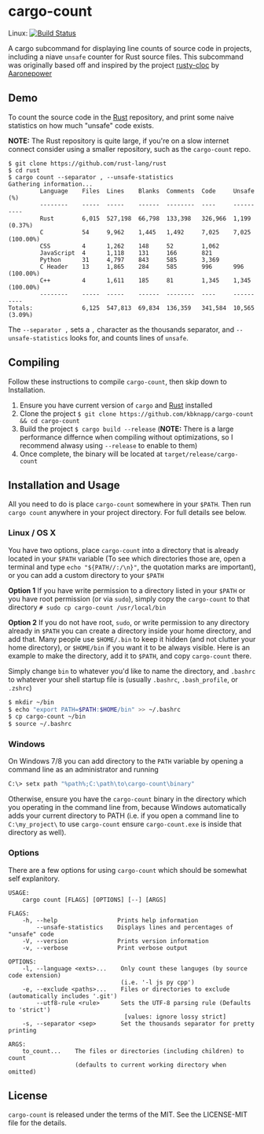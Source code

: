 # cargo-count

Linux: [![Build Status](https://travis-ci.org/kbknapp/cargo-count.svg?branch=master)](https://travis-ci.org/kbknapp/cargo-count)

A cargo subcommand for displaying line counts of source code in projects, including a niave `unsafe` counter for Rust source files. This subcommand was originally based off and inspired by the project [rusty-cloc](https://github.com/aaronepower/rusty-cloc) by [Aaronepower](https://github.com/aaronepower)

## Demo

To count the source code in the [Rust](https://github.com/rust-lang/rust) repository, and print some naive statistics on how much "unsafe" code exists.

**NOTE:** The Rust repository is quite large, if you're on a slow internet connect consider using a smaller repository, such as the `cargo-count` repo.

```
$ git clone https://github.com/rust-lang/rust
$ cd rust
$ cargo count --separator , --unsafe-statistics
Gathering information...
         Language    Files  Lines    Blanks  Comments  Code     Unsafe (%)
         --------    -----  -----    ------  --------  ----     ----------
         Rust        6,015  527,198  66,798  133,398   326,966  1,199 (0.37%)
         C           54     9,962    1,445   1,492     7,025    7,025 (100.00%)
         CSS         4      1,262    148     52        1,062    
         JavaScript  4      1,118    131     166       821      
         Python      31     4,797    843     585       3,369    
         C Header    13     1,865    284     585       996      996 (100.00%)
         C++         4      1,611    185     81        1,345    1,345 (100.00%)
         --------    -----  -----    ------  --------  ----     ----------
Totals:              6,125  547,813  69,834  136,359   341,584  10,565 (3.09%)
```

The `--separator ,` sets a `,` character as the thousands separator, and `--unsafe-statistics` looks for, and counts lines of `unsafe`.

## Compiling

Follow these instructions to compile `cargo-count`, then skip down to Installation.

 1. Ensure you have current version of `cargo` and [Rust](https://www.rust-lang.org) installed
 2. Clone the project `$ git clone https://github.com/kbknapp/cargo-count && cd cargo-count`
 3. Build the project `$ cargo build --release` (**NOTE:** There is a large performance differnce when compiling without optimizations, so I recommend alwasy using `--release` to enable to them)
 4. Once complete, the binary will be located at `target/release/cargo-count`

## Installation and Usage

All you need to do is place `cargo-count` somewhere in your `$PATH`. Then run `cargo count` anywhere in your project directory. For full details see below.

### Linux / OS X

You have two options, place `cargo-count` into a directory that is already located in your `$PATH` variable (To see which directories those are, open a terminal and type `echo "${PATH//:/\n}"`, the quotation marks are important), or you can add a custom directory to your `$PATH`

**Option 1**
If you have write permission to a directory listed in your `$PATH` or you have root permission (or via `sudo`), simply copy the `cargo-count` to that directory `# sudo cp cargo-count /usr/local/bin`

**Option 2**
If you do not have root, `sudo`, or write permission to any directory already in `$PATH` you can create a directory inside your home directory, and add that. Many people use `$HOME/.bin` to keep it hidden (and not clutter your home directory), or `$HOME/bin` if you want it to be always visible. Here is an example to make the directory, add it to `$PATH`, and copy `cargo-count` there.

Simply change `bin` to whatever you'd like to name the directory, and `.bashrc` to whatever your shell startup file is (usually `.bashrc`, `.bash_profile`, or `.zshrc`)

```sh
$ mkdir ~/bin
$ echo "export PATH=$PATH:$HOME/bin" >> ~/.bashrc
$ cp cargo-count ~/bin
$ source ~/.bashrc
```

### Windows

On Windows 7/8 you can add directory to the `PATH` variable by opening a command line as an administrator and running

```sh
C:\> setx path "%path%;C:\path\to\cargo-count\binary"
```

Otherwise, ensure you have the `cargo-count` binary in the directory which you operating in the command line from, because Windows automatically adds your current directory to PATH (i.e. if you open a command line to `C:\my_project\` to use `cargo-count` ensure `cargo-count.exe` is inside that directory as well).


### Options

There are a few options for using `cargo-count` which should be somewhat self explanitory.

```
USAGE:
    cargo count [FLAGS] [OPTIONS] [--] [ARGS]

FLAGS:
    -h, --help                 Prints help information
        --unsafe-statistics    Displays lines and percentages of "unsafe" code
    -V, --version              Prints version information
    -v, --verbose              Print verbose output

OPTIONS:
    -l, --language <exts>...    Only count these languges (by source code extension)
                                (i.e. '-l js py cpp')
    -e, --exclude <paths>...    Files or directories to exclude (automatically includes '.git')
        --utf8-rule <rule>      Sets the UTF-8 parsing rule (Defaults to 'strict')
                                 [values: ignore lossy strict]
    -s, --separator <sep>       Set the thousands separator for pretty printing

ARGS:
    to_count...    The files or directories (including children) to count
                   (defaults to current working directory when omitted)
```

## License

`cargo-count` is released under the terms of the MIT. See the LICENSE-MIT file for the details.
